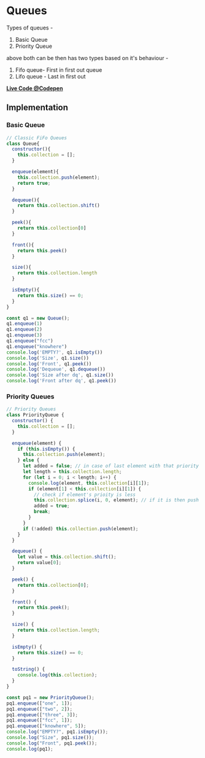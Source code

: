 # Queues
Types of queues -
1. Basic Queue
2. Priority Queue   

above both can be then has two types based on it's behaviour - 

1. Fifo queue- First in first out queue
2. Lifo queue - Last in first out 

[**Live Code @Codepen**](https://codepen.io/shahidcodes/pen/NmxOox)

## Implementation
### Basic Queue
```javascript
// Classic FiFo Queues
class Queue{
  constructor(){
    this.collection = [];
  }

  enqueue(element){
    this.collection.push(element);
    return true;
  }

  dequeue(){
    return this.collection.shift()
  }

  peek(){
    return this.collection[0]
  }

  front(){
    return this.peek()
  }

  size(){
    return this.collection.length
  }

  isEmpty(){
    return this.size() == 0;
  }
}

const q1 = new Queue();
q1.enqueue(1)
q1.enqueue(2)
q1.enqueue(3)
q1.enqueue("fcc")
q1.enqueue("knowhere")
console.log('EMPTY?', q1.isEmpty())
console.log('Size', q1.size())
console.log('Front', q1.peek())
console.log('Dequeue', q1.dequeue())
console.log('Size after dq', q1.size())
console.log('Front after dq', q1.peek())
```

### Priority Queues
```javascript
// Priority Queues
class PriorityQueue {
  constructor() {
    this.collection = [];
  }

  enqueue(element) {
    if (this.isEmpty()) {
      this.collection.push(element);
    } else {
      let added = false; // in case of last element with that priority
      let length = this.collection.length;
      for (let i = 0; i < length; i++) {
        console.log(element, this.collection[i][1]);
        if (element[1] < this.collection[i][1]) {
          // check if element's prioity is less
          this.collection.splice(i, 0, element); // if it is then push element to index i
          added = true;
          break;
        }
      }
      if (!added) this.collection.push(element);
    }
  }

  dequeue() {
    let value = this.collection.shift();
    return value[0];
  }

  peek() {
    return this.collection[0];
  }

  front() {
    return this.peek();
  }

  size() {
    return this.collection.length;
  }

  isEmpty() {
    return this.size() == 0;
  }

  toString() {
    console.log(this.collection);
  }
}

const pq1 = new PriorityQueue();
pq1.enqueue(["one", 1]);
pq1.enqueue(["two", 2]);
pq1.enqueue(["three", 3]);
pq1.enqueue(["fcc", 1]);
pq1.enqueue(["knowhere", 5]);
console.log("EMPTY?", pq1.isEmpty());
console.log("Size", pq1.size());
console.log("Front", pq1.peek());
console.log(pq1);
```

<!--stackedit_data:
eyJoaXN0b3J5IjpbMTA3MDAwMzI0Ml19
-->